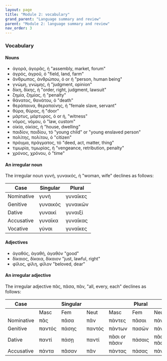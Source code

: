 ```yaml
---
layout: page
title: "Module 2: vocabulary"
grand_parent: "Language summary and review"
parent: "Module 2: language summary and review"
nav_order: 3
---
```




### Vocabulary


#### Nouns


- ἀγορά, ἀγορᾶς, ἡ "assembly, market, forum"
- ἀγρός, ἀγροῦ, ὁ "field, land, farm"
- ἄνθρωπος, ἀνθρώπου, ὁ or ἡ "person, human being"
- γνώμη, γνώμης, ἡ "judgment, opinion"
- δίκη, δίκης, ἡ "order, right, judgment, lawsuit"
- ζημία, ζημίας, ἡ "penalty"
- θάνατος, θανάτου, ὁ "death"
- θεράπαινα, θεραπαίνης, ἡ "female slave, servant"
- θύρα, θύρας, ἡ "door"
- μάρτυς, μάρτυρος, ὁ or ἡ,  "witness"
- νόμος, νόμου, ὁ "law, custom"
- οἰκία, οἰκίας, ἡ "house, dwelling"
- παιδίον, παιδίου, τό "young child" or "young enslaved person"
- πολίτης, πολίτου, ὁ "citizen"
- πράγμα, πράγματος, τό "deed, act, matter, thing"
- τιμωρία, τιμωρίας, ἡ "vengeance, retribution, penalty"
- χρόνος, χρόνου, ὁ "time"



#### An irregular noun

The irregular noun γυνή, γυναικός, ἡ "woman, wife" declines as follows:


| Case  | Singular | Plural |
| --- | --- | --- |
| Nominative  | γυνή | γυναῖκες |
| Genitive  | γυναικός   | γυναικῶν |
| Dative  | γυναικί | γυναιξί |
| Accusative  | γυναῖκα | γυναῖκας |
| Vocative   | γύναι | γυναῖκες |


#### Adjectives 

- ἀγαθός, ἀγαθή, ἀγαθόν "good"
- δίκαιος, δίκαια, δίκαιον "just, lawful, right"
- φίλος, φίλη, φίλον "beloved, dear"


#### An irregular adjective 

The irregular adjective πᾶς, πᾶσα, πᾶν, "all, every, each" declines as follows:

| Case  |    | Singular|    |     | Plural  |     |
| --- | --- | --- | --- | --- | --- | --- |
|    | Masc | Fem | Neut | Masc | Fem | Neut |
| Nominative | πᾶς  | πᾶσα  | πᾶν | πάντες  | πᾶσαι   | πάντα   |
| Genitive | παντός  | πάσης   | παντός  | πάντων   | πασῶν  | πάντων  |
| Dative | παντί  | πάσῃ | παντί | πᾶσι or πᾶσιν | πάσαις  | πᾶσι or πᾶσιν |
| Accusative | πάντα | πᾶσαν | πᾶν  | πάντας   | πάσας   | πάντα   |
